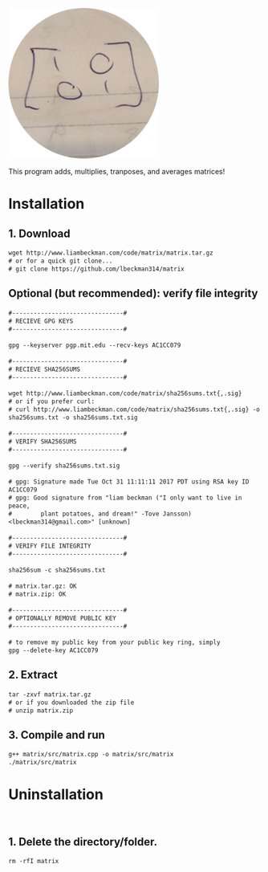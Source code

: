 ![matrix](matrix.png)

This program adds, multiplies, tranposes, and averages matrices!


# Installation

<h2 class="code">1. Download</h2>

```shell
wget http://www.liambeckman.com/code/matrix/matrix.tar.gz
# or for a quick git clone...
# git clone https://github.com/lbeckman314/matrix
```

<h2 class="code">Optional (but recommended): verify file integrity</h2>

```shell
#-------------------------------#
# RECIEVE GPG KEYS
#-------------------------------#

gpg --keyserver pgp.mit.edu --recv-keys AC1CC079

#-------------------------------#
# RECIEVE SHA256SUMS
#-------------------------------#

wget http://www.liambeckman.com/code/matrix/sha256sums.txt{,.sig}
# or if you prefer curl:
# curl http://www.liambeckman.com/code/matrix/sha256sums.txt{,.sig} -o sha256sums.txt -o sha256sums.txt.sig

#-------------------------------#
# VERIFY SHA256SUMS
#-------------------------------#

gpg --verify sha256sums.txt.sig

# gpg: Signature made Tue Oct 31 11:11:11 2017 PDT using RSA key ID AC1CC079
# gpg: Good signature from "liam beckman ("I only want to live in peace,
#        plant potatoes, and dream!" -Tove Jansson) <lbeckman314@gmail.com>" [unknown]

#-------------------------------#
# VERIFY FILE INTEGRITY
#-------------------------------#

sha256sum -c sha256sums.txt

# matrix.tar.gz: OK
# matrix.zip: OK

#-------------------------------#
# OPTIONALLY REMOVE PUBLIC KEY
#-------------------------------#

# to remove my public key from your public key ring, simply
gpg --delete-key AC1CC079
```


<h2 class="code">2. Extract</h2>

```shell
tar -zxvf matrix.tar.gz
# or if you downloaded the zip file
# unzip matrix.zip
```


<h2 class="code">3. Compile and run</h2>

```shell
g++ matrix/src/matrix.cpp -o matrix/src/matrix
./matrix/src/matrix
```


# Uninstallation

<br />

<h2 class="code">1. Delete the directory/folder.</h2>

```shell
rm -rfI matrix
```
